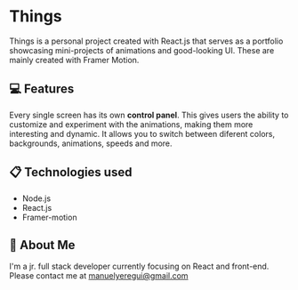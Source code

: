 # Things

Things is a personal project created with React.js that serves as a portfolio showcasing mini-projects of animations and good-looking UI. These are mainly created with Framer Motion.

## 💻 Features

Every single screen has its own **control panel**. This gives users the ability to customize and experiment with the animations, making them more interesting and dynamic. It allows you to switch between diferent colors, backgrounds, animations, speeds and more.

## 📋 Technologies used
- Node.js
- React.js
- Framer-motion

## 🚀 About Me
I'm a jr. full stack developer currently focusing on React and front-end. Please contact me at manuelyeregui@gmail.com